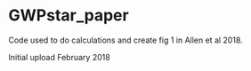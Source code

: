 # GWPstar_paper
Code used to do calculations and create fig 1 in Allen et al 2018.

Initial upload February 2018
